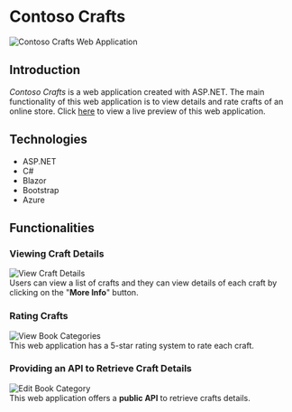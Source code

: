 # Contoso Crafts
![Contoso Crafts Web Application](https://i.ibb.co/TB3X4YD/screencapture-contosocraftsbytharinda-azurewebsites-net-2023-01-23-16-58-03d.png)
## Introduction
*Contoso Crafts* is a web application created with ASP.NET. The main functionality of this web application is to view details and rate crafts of an online store. Click [here](https://contosocraftsbytharinda.azurewebsites.net/) to view a live preview of this web application.

## Technologies

 - ASP.NET
 - C#
 - Blazor
 - Bootstrap
 - Azure
## Functionalities

### Viewing Craft Details
![View Craft Details](https://i.ibb.co/7X676Dd/screencapture-contosocraftsbytharinda-azurewebsites-net-2023-01-23-17-04-49d.png)<br>
Users can view a list of crafts and they can view details of each craft by clicking on the "**More Info**" button. 
### Rating Crafts
![View Book Categories](https://i.ibb.co/x2Ngp6n/screencapture-contosocraftsbytharinda-azurewebsites-net-2023-01-23-17-09-54d.png)<br>
This web application has a 5-star rating system to rate each craft.

### Providing an API to Retrieve Craft Details
![Edit Book Category](https://i.ibb.co/XbzZCz0/screencapture-contosocraftsbytharinda-azurewebsites-net-Products-2023-01-23-17-12-52d.png)<br>
This web application offers a **public API** to retrieve crafts details. 
